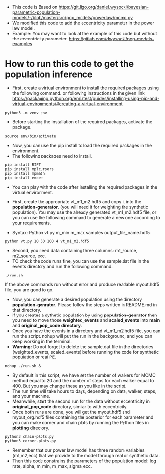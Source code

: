 * This code is Based on https://git.ligo.org/daniel.wysocki/bayesian-parametric-population-models/-/blob/master/src/pop_models/powerlaw/mcmc.py
* We modified this code to add the eccentricity parameter in the power law model.
* Example: You may want to look at the example of this code but without the eccentricity parameter. https://gitlab.com/dwysocki/pop-models-examples

# How to run this code to get the population inference

* First, create a virtual environment to install the required packages using the following command. or following instructions in the given link
https://packaging.python.org/en/latest/guides/installing-using-pip-and-virtual-environments/#creating-a-virtual-environment
```
python3 -m venv env
```
* Before starting the installation of the required packages, activate the package.
```
source env/bin/activate
```
* Now, you can use the pip install to load the required packages in the environment.
* The following packages need to install.
```
pip install RIFT
pip install mplcursors
pip install mpmath
pip install emcee
```
* You can play with the code after installing the required packages in the virtual environment.

* First, create the appropriate vt_m1_m2.hdf5 and copy it into the **population-generator**. (you will need it for weighting the synthetic population). You may use the already generated vt_m1_m2.hdf5 file, or you can use the following command to generate a new one according to your requirements.
* Syntax: Python vt.py m_min m_max samples output_file_name.hdf5
```
python vt.py 10 50 100 4 vt_m1_m2.hdf5
```
* Second, you need data containing three columns: m1_source, m2_source, ecc.
* TO check the code runs fine, you can use the sample.dat file in the events directory and run the following command.
```
./run.sh
```
If the above commands run without error and produce readable myout.hdf5 file, you are good to go.

* Now, you can generate a desired population using the directory **population-genrator**. Please follow the steps written in README.md in that directory.
* if you creates a sythetic population by using **population-genrator** then you need to move those **weighted_events** and **scaled_events** into **main** and **original_pop_code directory**.
* Once you have the events in a directory and vt_m1_m2.hdf5 file, you can run the script. nohup will put the run in the background, and you can keep working in the terminal.
*  **Warning:** Do not forget to delete the sample.dat file in the directories (weighted_events, scaled_events) before running the code for synthetic population or real PE.
```
nohup ./run.sh &
```
* By default in this script, we have set the number of walkers for MCMC method equal to 20 and the number of steps for each walker equal to 400. But you may change these as you like in the script.
* The run time will take hours to days, depending on data, walker, steps, and your machine.
* Meanwhile, start the second run for the data without eccentricity in **original_pop_code** directory, similar to with eccentricity. 
* Once both runs are done, you will get the myout.hdf5 and myout_org.hdf5 files containing the posterior for each parameter and you can make corner and chain plots by running the Python files in **plotting** directory.
```
python3 chain-plots.py
python3 corner-plots.py
```
* Remember that our power law model has three random variables (m1,m2,ecc) that we provide to the model through real or synthetic data.
* Then this code constrains the parameters of the population model: log rate, alpha, m_min, m_max, sigma_ecc.
